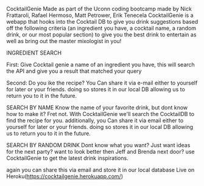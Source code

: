 CocktailGenie
Made as part of the Uconn coding bootcamp 
made by Nick Frattaroli, Rafael Hermoso, Matt Petrower, Erik Tenecela
CocktailGenie is a webapp that hooks into the Cocktail DB to give you drink suggestions based off the following criteria 
(an ingredient you have, a cocktail name, a random drink, or our most popular section) to give you the best drink to entertain as well as bring out the master mixologist in you!

INGREDIENT SEARCH

First: Give Cocktail genie a name of an ingredient you have,
 this will search the API and give you a result that matched your query
 
Second: Do you ike the recipe? You Can share it via e-mail either to yourself for later or your friends. doing so stores it in our local DB allowing us to return you to it in the future.

SEARCH BY NAME
Know the name of your favorite drink, but dont know how to make it? Fret not. With CocktailGenie we'll search the CocktailDB to find the recipe for you. additionally, you Can share it via email either to yourself for later or your friends. doing so stores it in our local DB allowing us to return you to it in the future.

SEARCH BY RANDOM DRINK
Dont know what you want? Just want ideas for the next party? want to look better then Jeff and Brenda next door? use CocktailGenie to get the latest drink inspirations.
 
 again you can share this via email and store it in our local database
 Live on Heroku(https://cocktailgenie.herokuapp.com/)
 
 



